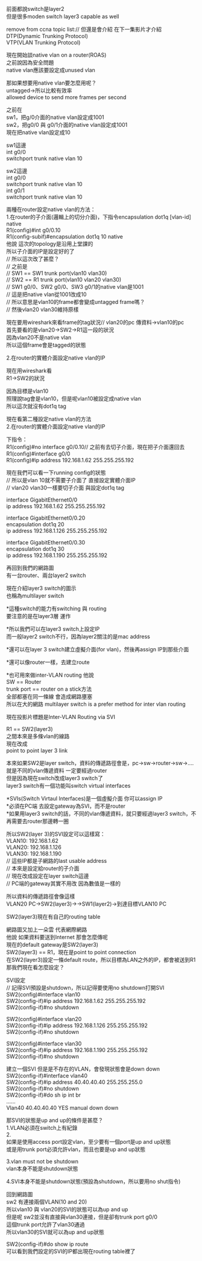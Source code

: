 前面都說switch是layer2  
但是很多moden switch layer3 capable as well

remove from ccna topic list:// 但還是會介紹 在下一集影片才介紹  
DTP(Dynamic Trunking Protocol)  
VTP(VLAN Trunking Protocol)

現在開始談native vlan on a router(ROAS)  
之前說因為安全問題  
native vlan應該要設定成unused vlan

那如果想要用native vlan要怎麼用呢？  
untagged→所以比較有效率  
allowed device to send more frames per second

之前在  
sw1，把g/0介面的native vlan設定成1001  
sw2，把g0/0 與 g0/1介面的native vlan設定成1001  
現在把native vlan設定成10

sw1這邊  
int g0/0  
switchport trunk native vlan 10

sw2這邊  
int g0/0  
switchport trunk native vlan 10  
int g0/1  
switchport trunk native vlan 10


兩種在router設定native vlan的方法：  
1.在router的子介面(邏輯上的切分介面)，下指令encapsulation dot1q [vlan-id] native  
R1(config)#int g0/0.10  
R1(config-subif)#encapsulation dot1q 10 native   
他說 這次的topology是沿用上堂課的  
所以子介面的IP是設定好的了  
// 所以這次改了甚麼？  
// 之前是  
// SW1 == SW1 trunk port(vlan10 vlan30)  
// SW2 == R1  trunk port(vlan10 vlan20 vlan30)  
// SW1 g0/0、SW2 g0/0、SW3 g0/1的native vlan是1001  
// 這是把native vlan從1001改成10  
// 所以意思是vlan10的frame都會變成untagged frame嗎？  
// 然後vlan20 vlan30維持原樣

現在要用wireshark來看frame的tag狀況// vlan20的pc 傳資料→vlan10的pc  
首先要看的是vlan20→SW2→R1這一段的狀況  
因為vlan20不是native vlan  
所以這個frame會是tagged的狀態




2.在router的實體介面設定native vlan的IP


現在用wireshark看  
R1→SW2的狀況

因為目標是vlan10  
照理說tag會是vlan10，但是呢vlan10被設定成native vlan  
所以這次就沒有dot1q tag

現在看第二種設定native vlan的方法  
2.在router的實體介面設定native vlan的IP

下指令：  
R1(config)#no interface g0/0.10// 之前有去切子介面，現在把子介面還回去  
R1(config)#interface g0/0  
R1(config)#ip address 192.168.1.62 255.255.255.192

現在我們可以看一下running config的狀態  
// 所以是vlan 10就不需要子介面了 直接設定實體介面IP  
// vlan20 vlan30一樣要切子介面 與設定dot1q tag

interface GigabitEthernet0/0  
  ip address 192.168.1.62 255.255.255.192

interface GigabitEthernet0/0.20  
  encapsulation dot1q 20  
  ip address 192.168.1.126 255.255.255.192


interface GigabitEthernet0/0.30  
  encapsulation dot1q 30  
  ip address 192.168.1.190 255.255.255.192
  
  
再回到我們的網路圖  
有一台router、兩台layer2 switch

現在介紹layer3 switch的圖示  
也稱為multilayer switch

*這種switch的能力有switching 與 routing  
要注意的是在layer3層 運作

*所以我們可以在layer3 switch上設定IP  
而一般layer2 switch不行，因為layer2關注的是mac address

*還可以在layer 3 switch建立虛擬介面(for vlan)，然後再assign IP到那些介面

*還可以像router一樣，去建立route

*也可用來做inter-VLAN routing
他說  
SW == Router  
trunk port == router on a stick方法  
全部都塞在同一條線 會造成網路壅塞  
所以在大的網路 multilayer switch is a prefer method for inter vlan routing  

現在投影片標題是Inter-VLAN Routing via SVI

R1 == SW2(layer3)  
之間本來是多條vlan的線路  
現在改成  
point to point layer 3 link


本來如果SW2是layer switch，資料的傳遞路徑會是，pc→sw→router→sw→....  
就是不同的vlan傳遞資料 一定要經過router  
但是因為現在switch改成layer3 switch了  
layer3 switch有一個功能叫switch virtual interfaces

*SVIs(Switch Virtaul Interfaces)是一個虛擬介面 你可以assign IP  
*必須在PC端 去設定gateway為SVI，而不是router  
*如果用layer3 switch的話，不同的vlan傳遞資料，就只要經過layer3 switch，不再需要去router那邊轉一圈

所以SW2(layer 3)的SVI設定可以這樣寫：  
VLAN10: 192.168.1.62  
VLAN20: 192.168.1.126  
VLAN30: 192.168.1.190  
// 這些IP都是子網路的last usable address  
// 本來是設定給router的子介面  
// 現在改成設定在layer switch這邊  
// PC端的gateway其實不用改 因為數值是一樣的

所以資料的傳遞路徑會像這樣  
VLAN20 PC→SW2(layer3)→→SW1(layer2)→到達目標VLAN10 PC

SW2(layer3)現在有自己的routing table

網路圖又加上一朵雲 代表網際網路  
他說 如果資料要送到Internet 那會怎麼傳呢  
現在的default gateway是SW2(layer3)  
SW2(layer3) == R1，現在是point to point connection  
在SW2(layer3)設定一條default route，所以目標為LAN之外的IP，都會被送到R1  
那我們現在看怎麼設定？


SVI設定  
// 記得SVI預設是shutdown，所以記得要使用no shutdown打開SVI  
SW2(config)#interface vlan10  
SW2(config-if)#ip address 192.168.1.62 255.255.255.192  
SW2(config-if)#no shutdown

SW2(config)#interface vlan20  
SW2(config-if)#ip address 192.168.1.126 255.255.255.192  
SW2(config-if)#no shutdown

SW2(config)#interface vlan30  
SW2(config-if)#ip address 192.168.1.190 255.255.255.192  
SW2(config-if)#no shutdown


建立一個SVI 但是是不存在的VLAN，會發現狀態會是down down  
SW2(config-if)#interface vlan40  
SW2(config-if)#ip address 40.40.40.40 255.255.255.0  
SW2(config-if)#no shutdown  
SW2(config-if)#do sh ip int br  
......  
Vlan40   40.40.40.40   YES   manual   down    down  

那SVI的狀態是up and up的條件是甚麼？  
1.VLAN必須在switch上有紀錄  
2.  
如果是使用access port設定vlan，至少要有一個port是up and up狀態  
或是用trunk port必須允許vlan，而且也要是up and up狀態

3.vlan must not be shutdown  
vlan本身不能是shutdown狀態

4.SVI本身不能是shutdown狀態(預設為shutdown，所以要用no shut指令)

回到網路圖  
sw2 有連接兩個VLAN(10 and 20)  
所以vlan10 與 vlan20的SVI的狀態可以為up and up  
但是呢 sw2並沒有直接與vlan30連接，但是卻有trunk port g0/0  
這個trunk port允許了vlan30通過  
所以vlan30的SVI就可以為up and up狀態


SW2(config-if)#do show ip route  
可以看到我們設定的SVI的IP都出現在routing table裡了